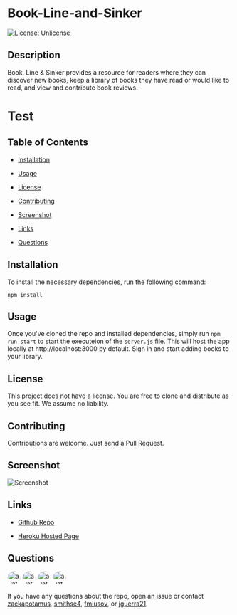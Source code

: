 # Book-Line-and-Sinker
[![License: Unlicense](https://img.shields.io/badge/license-Unlicense-blue.svg)](http://unlicense.org/)

## Description

Book, Line & Sinker provides a resource for readers where they can discover new books, keep a library of books they have read or would like to read, and view and contribute book reviews.

# Test

## Table of Contents

* [Installation](#installation)

* [Usage](#usage)

* [License](#license)

* [Contributing](#contributing)

* [Screenshot](#screenshot)

* [Links](#links)

* [Questions](#questions)

## Installation

To install the necessary dependencies, run the following command:

```
npm install
```

## Usage

Once you've cloned the repo and installed dependencies, simply run `npm run start` to start the executeion of the `server.js` file. This will host the app locally at http://localhost:3000 by default. Sign in and start adding books to your library.

## License

This project does not have a license. You are free to clone and distribute as you see fit. We assume no liability.

## Contributing

Contributions are welcome. Just send a Pull Request.

## Screenshot

![Screenshot](./public/img/screenshots/screenshot.png "Screenshot")

## Links

* [Github Repo](https://github.com/fmiusov/Book-Line-And-Sinker)

* [Heroku Hosted Page](https://salty-sea-30078.herokuapp.com/)

## Questions

<img src="https://avatars3.githubusercontent.com/u/28291062?v=4" alt="avatar" style="border-radius: 16px;" width="30" /> <img src="https://avatars0.githubusercontent.com/u/59581501?v=4" alt="avatar" style="border-radius: 16px;" width="30" /> <img src="https://avatars0.githubusercontent.com/u/59235205?v=4" alt="avatar" style="border-radius: 16px;" width="30" /> <img src="https://avatars2.githubusercontent.com/u/58233364?v=4" alt="avatar" style="border-radius: 16px;" width="30" />

If you have any questions about the repo, open an issue or contact [zackapotamus](https://api.github.com/users/zackapotamus), [smithse4](https://api.github.com/users/smithse4), [fmiusov](https://api.github.com/users/fmiusov), or [jguerra21](https://api.github.com/users/jguerra21).

